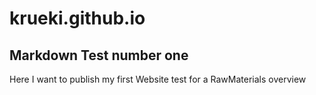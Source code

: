 # krueki.github.io
## Markdown Test number one
Here I want to publish my first Website test for a RawMaterials overview

